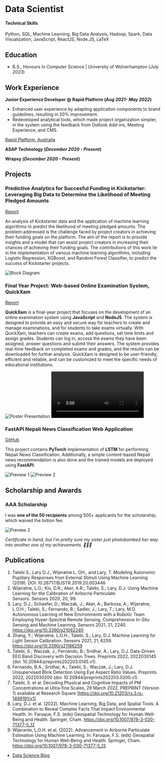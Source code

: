 # Data Scientist

#### Technical Skills
Python, SQL, Machine Learning, Big Data Analysis, Hadoop, Spark, Data Visualization, JavaScript, ReactJS, Node.JS, LaTeX
## Education	
- B.S., Honours In Computer Science | University of Wolverhampton (_July 2023_)

## Work Experience
**Junior Experience Developer @ Rapid Platform (_Aug 2021- May 2022_)**
- Enhanced user experience by adapting application components to brand guidelines, resulting in 20% improvement.
- Redeveloped analytical tools, which made project organization simpler, in the system using the feedback from Outlook Add-ins, Meeting Experience, and CMS.

[Rapid Platform, Australia](https://rapidplatform.com.au/end-user/)

**ASAP Technology (_December 2020 - Present_)**

**Wrapsy (_December 2020 - Present_)**

## Projects
### Predictive Analytics for Succesful Funding in Kickstarter: Leveraging Big Data to Determine the Likelihood of Meeting Pledged Amounts
[Report](https://www.researchgate.net/publication/374004731_Predictive_Analytics_for_Succesful_Funding_in_Kickstarter_Leveraging_Big_Data_to_Determine_the_Likelihood_of_Meeting_Pledged_Amounts?channel=doi&linkId=650935c661f18040c20b76c4&showFulltext=true)

An analysis of Kickstarter data and the application of machine learning algorithms to predict the likelihood of meeting pledged amounts. The problem addressed is the challenge faced by project creators in achieving their funding goals on the platform. The aim of the report is to provide insights and a model that can assist project creators in increasing their chances of achieving their funding goals. The contributions of this work lie in the implementation of various machine learning algorithms, including Logistic Regression, XGBoost, and Random Forest Classifier, to predict the success of Kickstarter projects.

![Block Diagram](/assets/img/figure_block.png)

### Final Year Project: Web-based Online Examination System, QuickXam
[Report](https://drive.google.com/file/d/1Ko5TIWW4R3cVKuycE2QoZNLXHnhku8-o/view?usp=sharing)

**QuickXam** is a final-year project that focuses on the development of an online examination system
using **JavaScript** and **NodeJS**. The system is designed to provide an easy and secure way for
teachers to create and manage examinations, and for students to take exams virtually. With
QuickXam, teachers can create exams, add questions, set time limits and assign grades. Students
can log in, access the exams they have been assigned, answer questions and submit their answers.
The system provides real-time feedback on completed exams and grades, and the results can be
downloaded for further analysis. QuickXam is designed to be user-friendly, efficient and reliable,
and can be customized to meet the specific needs of educational institutions.

![Poster Presentation](/assets/img/poster.png)
![Poster Presentation](/assets/img/tadow.mp4)

### FastAPI Nepali News Classification Web Application
[GitHub](https://github.com/kushalsarkar404/FastAPI-Nepali-News-Classification-Web-Application)

This project contains **PyTorch** implementation of **LSTM** for performing Nepali News Classification. Additionally, a simple content-based Nepali news recommendation is also done and the trained models are deployed using **FastAPI**.

![Preview 1](/assets/img/2.png)
![Preview 2](/assets/img/recommendation.png)

## Scholarship and Awards
### AAA Scholarship
I was **one of the 50 recipients** among 500+ applicants for the scholarship, which waived the tuition fee. 

![Preview 2](/assets/img/scholarship.jpeg)

*Certificate in hand, but I'm pretty sure my sister just photobombed her way into another one of my achievements. 📸🤷‍♂️*
## Publications
1. Talebi S., Lary D.J., Wijeratne L. OH., and Lary, T. Modeling Autonomic Pupillary Responses from External Stimuli Using Machine Learning (2019). DOI: 10.26717/BJSTR.2019.20.003446
2. Wijeratne, L.O.; Kiv, D.R.; Aker, A.R.; Talebi, S.; Lary, D.J. Using Machine Learning for the Calibration of Airborne Particulate Sensors. Sensors 2020, 20, 99.
3. Lary, D.J.; Schaefer, D.; Waczak, J.; Aker, A.; Barbosa, A.; Wijeratne, L.O.H.; Talebi, S.; Fernando, B.; Sadler, J.; Lary, T.; Lary, M.D. Autonomous Learning of New Environments with a Robotic Team Employing Hyper-Spectral Remote Sensing, Comprehensive In-Situ Sensing and Machine Learning. Sensors 2021, 21, 2240. https://doi.org/10.3390/s21062240
4. Zhang, Y.; Wijeratne, L.O.H.; Talebi, S.; Lary, D.J. Machine Learning for Light Sensor Calibration. Sensors 2021, 21, 6259. https://doi.org/10.3390/s21186259
5. Talebi, S.; Waczak, J.; Fernando, B.; Sridhar, A.; Lary, D.J. Data-Driven EEG Band Discovery with Decision Trees. Preprints 2022, 2022030145 (doi: 10.20944/preprints202203.0145.v1).
6. Fernando, B.A.; Sridhar, A.; Talebi, S.; Waczak, J.; Lary, D.J. Unsupervised Blink Detection Using Eye Aspect Ratio Values. Preprints 2022, 2022030200 (doi: 10.20944/preprints202203.0200.v1).
7. Talebi, S. et al. Decoding Physical and Cognitive Impacts of PM Concentrations at Ultra-fine Scales, 29 March 2022, PREPRINT (Version 1) available at Research Square [https://doi.org/10.21203/rs.3.rs-1499191/v1]
8. Lary, D.J. et al. (2022). Machine Learning, Big Data, and Spatial Tools: A Combination to Reveal Complex Facts That Impact Environmental Health. In: Faruque, F.S. (eds) Geospatial Technology for Human Well-Being and Health. Springer, Cham. https://doi.org/10.1007/978-3-030-71377-5_12
9. Wijerante, L.O.H. et al. (2022). Advancement in Airborne Particulate Estimation Using Machine Learning. In: Faruque, F.S. (eds) Geospatial Technology for Human Well-Being and Health. Springer, Cham. https://doi.org/10.1007/978-3-030-71377-5_13

- [Data Science Blog](https://medium.com/@shawhin)
